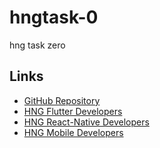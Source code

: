 # hngtask-0
hng task zero
## Links  
- [GitHub Repository](https://github.com/lovetechcyber/hngtask-0.git)  
- [HNG Flutter Developers](https://hng.tech/flutter)  
- [HNG React-Native Developers](https://hng.tech/react-native)  
- [HNG Mobile Developers](https://hng.tech/mobile)

